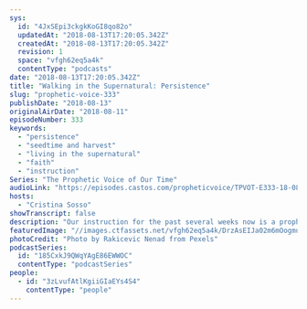 ```yaml
---
sys:
  id: "4JxSEpi3ckgkKoGI8qo82o"
  updatedAt: "2018-08-13T17:20:05.342Z"
  createdAt: "2018-08-13T17:20:05.342Z"
  revision: 1
  space: "vfgh62eq5a4k"
  contentType: "podcasts"
date: "2018-08-13T17:20:05.342Z"
title: "Walking in the Supernatural: Persistence"
slug: "prophetic-voice-333"
publishDate: "2018-08-13"
originalAirDate: "2018-08-11"
episodeNumber: 333
keywords:
  - "persistence"
  - "seedtime and harvest"
  - "living in the supernatural"
  - "faith"
  - "instruction"
Series: "The Prophetic Voice of Our Time"
audioLink: "https://episodes.castos.com/propheticvoice/TPVOT-E333-18-08-11-12-Walking-in-the-Supernatural-Persistence.mp3"
hosts:
  - "Cristina Sosso"
showTranscript: false
description: "Our instruction for the past several weeks now is a prophetic instruction from the Holy Spirit because of the season that we’re in: if you are serving, serve like you’ve never served before. If you are part of those who are generous, sow like you’ve never sown before. When you pray, pray continuously and do not stop praising God. Praise like you’ve never praised before. You need to be really active; God is on the move all over the world.  First of all, we have to be persistent with God. Sometimes when we seek God, He does not answer right away the way we understand it but keep in mind that He’s faithful, merciful, and He loves you, and He’s never late. He’s always on time. He is always active behind the scenes. He is working. He’s not going to talk to you sometimes; He’s waiting for you to seek Him out and to be persistent about it.\n\n- Luke 18:35-43\n- Mark 10:46"
featuredImage: "//images.ctfassets.net/vfgh62eq5a4k/DrzAsEIJa02m6mOogmuOK/7f8240b17e5a35277ba5d2b635f54d3d/2018-bright-celebrate-769525.jpg"
photoCredit: "Photo by Rakicevic Nenad from Pexels"
podcastSeries:
  id: "185CxkJ9QWqYAgE86EWWOC"
  contentType: "podcastSeries"
people:
  - id: "3zLvufAtlKgiiGIaEYs4S4"
    contentType: "people"
---
```

